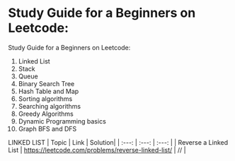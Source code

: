 # Study Guide for a Beginners on Leetcode:
Study Guide for a Beginners on Leetcode:
1) Linked List
2) Stack
3) Queue
4) Binary Search Tree
5) Hash Table and Map
6) Sorting algorithms
7) Searching algorithms
8) Greedy Algorithms
9) Dynamic Programming basics
10) Graph BFS and DFS

LINKED LIST 
| Topic | Link | Solution|
| :---: | :---: | :---: |
| Reverse a Linked List | https://leetcode.com/problems/reverse-linked-list/ | // |
